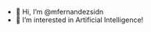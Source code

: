 - 👋 Hi, I’m @mfernandezsidn
- 👀 I’m interested in Artificial Intelligence!


<!---
mfernandezsidn/mfernandezsidn is a ✨ special ✨ repository because its `README.md` (this file) appears on your GitHub profile.
You can click the Preview link to take a look at your changes.
--->
